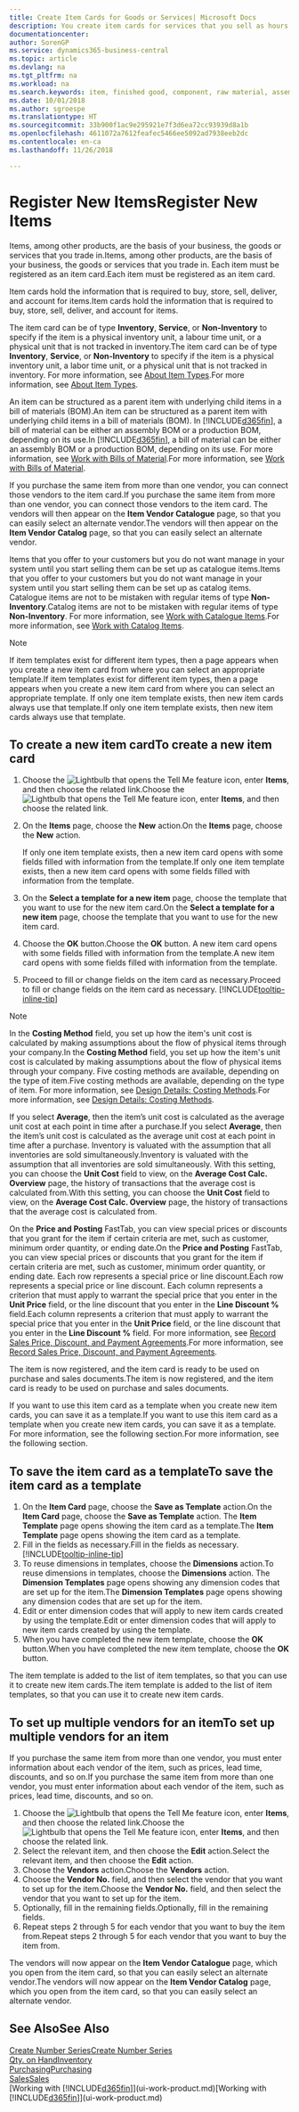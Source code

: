 ```yaml
---
title: Create Item Cards for Goods or Services| Microsoft Docs
description: You create item cards for services that you sell as hours and for physical products, such as assembly items, finished goods, components, or raw material, that you sell from your inventory.
documentationcenter: 
author: SorenGP
ms.service: dynamics365-business-central
ms.topic: article
ms.devlang: na
ms.tgt_pltfrm: na
ms.workload: na
ms.search.keywords: item, finished good, component, raw material, assembly item
ms.date: 10/01/2018
ms.author: sgroespe
ms.translationtype: HT
ms.sourcegitcommit: 33b900f1ac9e295921e7f3d6ea72cc93939d8a1b
ms.openlocfilehash: 4611072a7612feafec5466ee5092ad7938eeb2dc
ms.contentlocale: en-ca
ms.lasthandoff: 11/26/2018

---
```

# <a name="register-new-items"></a><span data-ttu-id="fa325-103">Register New Items</span><span class="sxs-lookup"><span data-stu-id="fa325-103">Register New Items</span></span>
<span data-ttu-id="fa325-104">Items, among other products, are the basis of your business, the goods or services that you trade in.</span><span class="sxs-lookup"><span data-stu-id="fa325-104">Items, among other products, are the basis of your business, the goods or services that you trade in.</span></span> <span data-ttu-id="fa325-105">Each item must be registered as an item card.</span><span class="sxs-lookup"><span data-stu-id="fa325-105">Each item must be registered as an item card.</span></span>

<span data-ttu-id="fa325-106">Item cards hold the information that is required to buy, store, sell, deliver, and account for items.</span><span class="sxs-lookup"><span data-stu-id="fa325-106">Item cards hold the information that is required to buy, store, sell, deliver, and account for items.</span></span>

<span data-ttu-id="fa325-107">The item card can be of type **Inventory**, **Service**, or **Non-Inventory** to specify if the item is a physical inventory unit, a labour time unit, or a physical unit that is not tracked in inventory.</span><span class="sxs-lookup"><span data-stu-id="fa325-107">The item card can be of type **Inventory**, **Service**, or **Non-Inventory** to specify if the item is a physical inventory unit, a labor time unit, or a physical unit that is not tracked in inventory.</span></span> <span data-ttu-id="fa325-108">For more information, see [About Item Types](inventory-about-item-types.md).</span><span class="sxs-lookup"><span data-stu-id="fa325-108">For more information, see [About Item Types](inventory-about-item-types.md).</span></span>

<span data-ttu-id="fa325-109">An item can be structured as a parent item with underlying child items in a bill of materials (BOM).</span><span class="sxs-lookup"><span data-stu-id="fa325-109">An item can be structured as a parent item with underlying child items in a bill of materials (BOM).</span></span> <span data-ttu-id="fa325-110">In [!INCLUDE[d365fin](includes/d365fin_md.md)], a bill of material can be either an assembly BOM or a production BOM, depending on its use.</span><span class="sxs-lookup"><span data-stu-id="fa325-110">In [!INCLUDE[d365fin](includes/d365fin_md.md)], a bill of material can be either an assembly BOM or a production BOM, depending on its use.</span></span> <span data-ttu-id="fa325-111">For more information, see [Work with Bills of Material](inventory-how-work-BOMs.md).</span><span class="sxs-lookup"><span data-stu-id="fa325-111">For more information, see [Work with Bills of Material](inventory-how-work-BOMs.md).</span></span>

<span data-ttu-id="fa325-112">If you purchase the same item from more than one vendor, you can connect those vendors to the item card.</span><span class="sxs-lookup"><span data-stu-id="fa325-112">If you purchase the same item from more than one vendor, you can connect those vendors to the item card.</span></span> <span data-ttu-id="fa325-113">The vendors will then appear on the **Item Vendor Catalogue** page, so that you can easily select an alternate vendor.</span><span class="sxs-lookup"><span data-stu-id="fa325-113">The vendors will then appear on the **Item Vendor Catalog** page, so that you can easily select an alternate vendor.</span></span>

<span data-ttu-id="fa325-114">Items that you offer to your customers but you do not want manage in your system until you start selling them can be set up as catalogue items.</span><span class="sxs-lookup"><span data-stu-id="fa325-114">Items that you offer to your customers but you do not want manage in your system until you start selling them can be set up as catalog items.</span></span> <span data-ttu-id="fa325-115">Catalogue items are not to be mistaken with regular items of type **Non-Inventory**.</span><span class="sxs-lookup"><span data-stu-id="fa325-115">Catalog items are not to be mistaken with regular items of type **Non-Inventory**.</span></span> <span data-ttu-id="fa325-116">For more information, see [Work with Catalogue Items](inventory-how-work-nonstock-items.md).</span><span class="sxs-lookup"><span data-stu-id="fa325-116">For more information, see [Work with Catalog Items](inventory-how-work-nonstock-items.md).</span></span>  

> [!NOTE]  
> <span data-ttu-id="fa325-117">If item templates exist for different item types, then a page appears when you create a new item card from where you can select an appropriate template.</span><span class="sxs-lookup"><span data-stu-id="fa325-117">If item templates exist for different item types, then a page appears when you create a new item card from where you can select an appropriate template.</span></span> <span data-ttu-id="fa325-118">If only one item template exists, then new item cards always use that template.</span><span class="sxs-lookup"><span data-stu-id="fa325-118">If only one item template exists, then new item cards always use that template.</span></span>

## <a name="to-create-a-new-item-card"></a><span data-ttu-id="fa325-119">To create a new item card</span><span class="sxs-lookup"><span data-stu-id="fa325-119">To create a new item card</span></span>
1. <span data-ttu-id="fa325-120">Choose the ![Lightbulb that opens the Tell Me feature](media/ui-search/search_small.png "Tell me what you want to do") icon, enter **Items**, and then choose the related link.</span><span class="sxs-lookup"><span data-stu-id="fa325-120">Choose the ![Lightbulb that opens the Tell Me feature](media/ui-search/search_small.png "Tell me what you want to do") icon, enter **Items**, and then choose the related link.</span></span>  
2. <span data-ttu-id="fa325-121">On the **Items** page, choose the **New** action.</span><span class="sxs-lookup"><span data-stu-id="fa325-121">On the **Items** page, choose the **New** action.</span></span>

    <span data-ttu-id="fa325-122">If only one item template exists, then a new item card opens with some fields filled with information from the template.</span><span class="sxs-lookup"><span data-stu-id="fa325-122">If only one item template exists, then a new item card opens with some fields filled with information from the template.</span></span>
3. <span data-ttu-id="fa325-123">On the **Select a template for a new item** page, choose the template that you want to use for the new item card.</span><span class="sxs-lookup"><span data-stu-id="fa325-123">On the **Select a template for a new item** page, choose the template that you want to use for the new item card.</span></span>
4. <span data-ttu-id="fa325-124">Choose the **OK** button.</span><span class="sxs-lookup"><span data-stu-id="fa325-124">Choose the **OK** button.</span></span> <span data-ttu-id="fa325-125">A new item card opens with some fields filled with information from the template.</span><span class="sxs-lookup"><span data-stu-id="fa325-125">A new item card opens with some fields filled with information from the template.</span></span>
5. <span data-ttu-id="fa325-126">Proceed to fill or change fields on the item card as necessary.</span><span class="sxs-lookup"><span data-stu-id="fa325-126">Proceed to fill or change fields on the item card as necessary.</span></span> [!INCLUDE[tooltip-inline-tip](includes/tooltip-inline-tip_md.md)]

> [!NOTE]
> <span data-ttu-id="fa325-127">In the **Costing Method** field, you set up how the item's unit cost is calculated by making assumptions about the flow of physical items through your company.</span><span class="sxs-lookup"><span data-stu-id="fa325-127">In the **Costing Method** field, you set up how the item's unit cost is calculated by making assumptions about the flow of physical items through your company.</span></span> <span data-ttu-id="fa325-128">Five costing methods are available, depending on the type of item.</span><span class="sxs-lookup"><span data-stu-id="fa325-128">Five costing methods are available, depending on the type of item.</span></span> <span data-ttu-id="fa325-129">For more information, see [Design Details: Costing Methods](design-details-costing-methods.md).</span><span class="sxs-lookup"><span data-stu-id="fa325-129">For more information, see [Design Details: Costing Methods](design-details-costing-methods.md).</span></span>
>
> <span data-ttu-id="fa325-130">If you select **Average**, then the item’s unit cost is calculated as the average unit cost at each point in time after a purchase.</span><span class="sxs-lookup"><span data-stu-id="fa325-130">If you select **Average**, then the item’s unit cost is calculated as the average unit cost at each point in time after a purchase.</span></span> <span data-ttu-id="fa325-131">Inventory is valuated with the assumption that all inventories are sold simultaneously.</span><span class="sxs-lookup"><span data-stu-id="fa325-131">Inventory is valuated with the assumption that all inventories are sold simultaneously.</span></span> <span data-ttu-id="fa325-132">With this setting, you can choose the **Unit Cost** field to view, on the **Average Cost Calc. Overview** page, the history of transactions that the average cost is calculated from.</span><span class="sxs-lookup"><span data-stu-id="fa325-132">With this setting, you can choose the **Unit Cost** field to view, on the **Average Cost Calc. Overview** page, the history of transactions that the average cost is calculated from.</span></span>

<span data-ttu-id="fa325-133">On the **Price and Posting** FastTab, you can view special prices or discounts that you grant for the item if certain criteria are met, such as customer, minimum order quantity, or ending date.</span><span class="sxs-lookup"><span data-stu-id="fa325-133">On the **Price and Posting** FastTab, you can view special prices or discounts that you grant for the item if certain criteria are met, such as customer, minimum order quantity, or ending date.</span></span> <span data-ttu-id="fa325-134">Each row represents a special price or line discount.</span><span class="sxs-lookup"><span data-stu-id="fa325-134">Each row represents a special price or line discount.</span></span> <span data-ttu-id="fa325-135">Each column represents a criterion that must apply to warrant the special price that you enter in the **Unit Price** field, or the line discount that you enter in the **Line Discount %** field.</span><span class="sxs-lookup"><span data-stu-id="fa325-135">Each column represents a criterion that must apply to warrant the special price that you enter in the **Unit Price** field, or the line discount that you enter in the **Line Discount %** field.</span></span> <span data-ttu-id="fa325-136">For more information, see [Record Sales Price, Discount, and Payment Agreements](sales-how-record-sales-price-discount-payment-agreements.md).</span><span class="sxs-lookup"><span data-stu-id="fa325-136">For more information, see [Record Sales Price, Discount, and Payment Agreements](sales-how-record-sales-price-discount-payment-agreements.md).</span></span>

<span data-ttu-id="fa325-137">The item is now registered, and the item card is ready to be used on purchase and sales documents.</span><span class="sxs-lookup"><span data-stu-id="fa325-137">The item is now registered, and the item card is ready to be used on purchase and sales documents.</span></span>

<span data-ttu-id="fa325-138">If you want to use this item card as a template when you create new item cards, you can save it as a template.</span><span class="sxs-lookup"><span data-stu-id="fa325-138">If you want to use this item card as a template when you create new item cards, you can save it as a template.</span></span> <span data-ttu-id="fa325-139">For more information, see the following section.</span><span class="sxs-lookup"><span data-stu-id="fa325-139">For more information, see the following section.</span></span>

## <a name="to-save-the-item-card-as-a-template"></a><span data-ttu-id="fa325-140">To save the item card as a template</span><span class="sxs-lookup"><span data-stu-id="fa325-140">To save the item card as a template</span></span>
1. <span data-ttu-id="fa325-141">On the **Item Card** page, choose the **Save as Template** action.</span><span class="sxs-lookup"><span data-stu-id="fa325-141">On the **Item Card** page, choose the **Save as Template** action.</span></span> <span data-ttu-id="fa325-142">The **Item Template** page opens showing the item card as a template.</span><span class="sxs-lookup"><span data-stu-id="fa325-142">The **Item Template** page opens showing the item card as a template.</span></span>
2. <span data-ttu-id="fa325-143">Fill in the fields as necessary.</span><span class="sxs-lookup"><span data-stu-id="fa325-143">Fill in the fields as necessary.</span></span> [!INCLUDE[tooltip-inline-tip](includes/tooltip-inline-tip_md.md)]
3. <span data-ttu-id="fa325-144">To reuse dimensions in templates, choose the **Dimensions** action.</span><span class="sxs-lookup"><span data-stu-id="fa325-144">To reuse dimensions in templates, choose the **Dimensions** action.</span></span> <span data-ttu-id="fa325-145">The **Dimension Templates** page opens showing any dimension codes that are set up for the item.</span><span class="sxs-lookup"><span data-stu-id="fa325-145">The **Dimension Templates** page opens showing any dimension codes that are set up for the item.</span></span>
4. <span data-ttu-id="fa325-146">Edit or enter dimension codes that will apply to new item cards created by using the template.</span><span class="sxs-lookup"><span data-stu-id="fa325-146">Edit or enter dimension codes that will apply to new item cards created by using the template.</span></span>
5. <span data-ttu-id="fa325-147">When you have completed the new item template, choose the **OK** button.</span><span class="sxs-lookup"><span data-stu-id="fa325-147">When you have completed the new item template, choose the **OK** button.</span></span>

<span data-ttu-id="fa325-148">The item template is added to the list of item templates, so that you can use it to create new item cards.</span><span class="sxs-lookup"><span data-stu-id="fa325-148">The item template is added to the list of item templates, so that you can use it to create new item cards.</span></span>

## <a name="to-set-up-multiple-vendors-for-an-item"></a><span data-ttu-id="fa325-149">To set up multiple vendors for an item</span><span class="sxs-lookup"><span data-stu-id="fa325-149">To set up multiple vendors for an item</span></span>  
<span data-ttu-id="fa325-150">If you purchase the same item from more than one vendor, you must enter information about each vendor of the item, such as prices, lead time, discounts, and so on.</span><span class="sxs-lookup"><span data-stu-id="fa325-150">If you purchase the same item from more than one vendor, you must enter information about each vendor of the item, such as prices, lead time, discounts, and so on.</span></span>  

1.  <span data-ttu-id="fa325-151">Choose the ![Lightbulb that opens the Tell Me feature](media/ui-search/search_small.png "Tell me what you want to do") icon, enter **Items**, and then choose the related link.</span><span class="sxs-lookup"><span data-stu-id="fa325-151">Choose the ![Lightbulb that opens the Tell Me feature](media/ui-search/search_small.png "Tell me what you want to do") icon, enter **Items**, and then choose the related link.</span></span>  
2.  <span data-ttu-id="fa325-152">Select the relevant item, and then choose the **Edit** action.</span><span class="sxs-lookup"><span data-stu-id="fa325-152">Select the relevant item, and then choose the **Edit** action.</span></span>  
3.  <span data-ttu-id="fa325-153">Choose the **Vendors** action.</span><span class="sxs-lookup"><span data-stu-id="fa325-153">Choose the **Vendors** action.</span></span>  
4.  <span data-ttu-id="fa325-154">Choose the **Vendor No.** field, and then select the vendor that you want to set up for the item.</span><span class="sxs-lookup"><span data-stu-id="fa325-154">Choose the **Vendor No.** field, and then select the vendor that you want to set up for the item.</span></span>  
5.  <span data-ttu-id="fa325-155">Optionally, fill in the remaining fields.</span><span class="sxs-lookup"><span data-stu-id="fa325-155">Optionally, fill in the remaining fields.</span></span>  
6.  <span data-ttu-id="fa325-156">Repeat steps 2 through 5 for each vendor that you want to buy the item from.</span><span class="sxs-lookup"><span data-stu-id="fa325-156">Repeat steps 2 through 5 for each vendor that you want to buy the item from.</span></span>

<span data-ttu-id="fa325-157">The vendors will now appear on the **Item Vendor Catalogue** page, which you open from the item card, so that you can easily select an alternate vendor.</span><span class="sxs-lookup"><span data-stu-id="fa325-157">The vendors will now appear on the **Item Vendor Catalog** page, which you open from the item card, so that you can easily select an alternate vendor.</span></span>

## <a name="see-also"></a><span data-ttu-id="fa325-158">See Also</span><span class="sxs-lookup"><span data-stu-id="fa325-158">See Also</span></span>
[<span data-ttu-id="fa325-159">Create Number Series</span><span class="sxs-lookup"><span data-stu-id="fa325-159">Create Number Series</span></span>](ui-create-number-series.md)  
[<span data-ttu-id="fa325-160">Qty. on Hand</span><span class="sxs-lookup"><span data-stu-id="fa325-160">Inventory</span></span>](inventory-manage-inventory.md)  
[<span data-ttu-id="fa325-161">Purchasing</span><span class="sxs-lookup"><span data-stu-id="fa325-161">Purchasing</span></span>](purchasing-manage-purchasing.md)  
[<span data-ttu-id="fa325-162">Sales</span><span class="sxs-lookup"><span data-stu-id="fa325-162">Sales</span></span>](sales-manage-sales.md)  
<span data-ttu-id="fa325-163">[Working with [!INCLUDE[d365fin](includes/d365fin_md.md)]](ui-work-product.md)</span><span class="sxs-lookup"><span data-stu-id="fa325-163">[Working with [!INCLUDE[d365fin](includes/d365fin_md.md)]](ui-work-product.md)</span></span>

